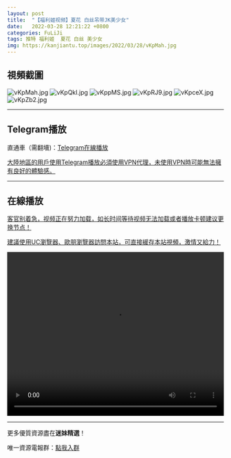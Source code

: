 ```yaml
---
layout: post
title:  "【福利姬视频】夏花 白丝吊带JK美少女"
date:   2022-03-28 12:21:22 +0800
categories: FuLiJi
tags: 推特 福利姬  夏花 白丝 美少女
img: https://kanjiantu.top/images/2022/03/28/vKpMah.jpg
---
```



## 視頻截圖

![vKpMah.jpg](https://kanjiantu.top/images/2022/03/28/vKpMah.jpg)
![vKpQkI.jpg](https://kanjiantu.top/images/2022/03/28/vKpQkI.jpg)
![vKppMS.jpg](https://kanjiantu.top/images/2022/03/28/vKppMS.jpg)
![vKpRJ9.jpg](https://kanjiantu.top/images/2022/03/28/vKpRJ9.jpg)
![vKpceX.jpg](https://kanjiantu.top/images/2022/03/28/vKpceX.jpg)
![vKpZb2.jpg](https://kanjiantu.top/images/2022/03/28/vKpZb2.jpg)

* * *
## Telegram播放

直通車（需翻墻)：[Telegram在線播放](https://t.me/mimeijingxuan/376)

<u>大陸地區的用戶使用Telegram播放必須使用VPN代理，未使用VPN時可能無法擁有良好的體驗感。</u> 
* * *
## 在線播放
<u>客官别着急，视频正在努力加载，如长时间等待视频无法加载或者播放卡顿建议更换节点！</u>

<u>建議使用UC瀏覽器、歐朋瀏覽器訪問本站，可直接緩存本站視頻，激情又給力！</u>
<center><video src="https://cdn.publer.io/uploads/videos/6246ad34db279731bbdea78d/d2737e2bfe22536a2b41f2dfb867db88.mp4" width="100%" height="380px" controls="controls"></video></center>


* * *
更多優質資源盡在**迷妹精選**！

唯一資源電報群：[點我入群](https://t.me/mimeijingxuan)


